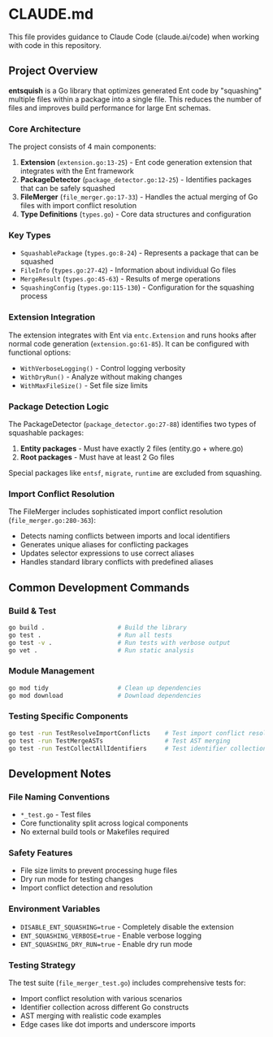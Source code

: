# CLAUDE.md

This file provides guidance to Claude Code (claude.ai/code) when working with code in this repository.

## Project Overview

**entsquish** is a Go library that optimizes generated Ent code by "squashing" multiple files within a package into a single file. This reduces the number of files and improves build performance for large Ent schemas.

### Core Architecture

The project consists of 4 main components:

1. **Extension** (`extension.go:13-25`) - Ent code generation extension that integrates with the Ent framework
2. **PackageDetector** (`package_detector.go:12-25`) - Identifies packages that can be safely squashed 
3. **FileMerger** (`file_merger.go:17-33`) - Handles the actual merging of Go files with import conflict resolution
4. **Type Definitions** (`types.go`) - Core data structures and configuration

### Key Types

- `SquashablePackage` (`types.go:8-24`) - Represents a package that can be squashed
- `FileInfo` (`types.go:27-42`) - Information about individual Go files  
- `MergeResult` (`types.go:45-63`) - Results of merge operations
- `SquashingConfig` (`types.go:115-130`) - Configuration for the squashing process

### Extension Integration

The extension integrates with Ent via `entc.Extension` and runs hooks after normal code generation (`extension.go:61-85`). It can be configured with functional options:

- `WithVerboseLogging()` - Control logging verbosity
- `WithDryRun()` - Analyze without making changes
- `WithMaxFileSize()` - Set file size limits

### Package Detection Logic

The PackageDetector (`package_detector.go:27-88`) identifies two types of squashable packages:

1. **Entity packages** - Must have exactly 2 files (entity.go + where.go)
2. **Root packages** - Must have at least 2 Go files

Special packages like `entsf`, `migrate`, `runtime` are excluded from squashing.

### Import Conflict Resolution

The FileMerger includes sophisticated import conflict resolution (`file_merger.go:280-363`):

- Detects naming conflicts between imports and local identifiers
- Generates unique aliases for conflicting packages  
- Updates selector expressions to use correct aliases
- Handles standard library conflicts with predefined aliases

## Common Development Commands

### Build & Test
```bash
go build .                    # Build the library
go test .                     # Run all tests  
go test -v .                  # Run tests with verbose output
go vet .                      # Run static analysis
```

### Module Management
```bash
go mod tidy                   # Clean up dependencies
go mod download               # Download dependencies
```

### Testing Specific Components
```bash
go test -run TestResolveImportConflicts    # Test import conflict resolution
go test -run TestMergeASTs                 # Test AST merging
go test -run TestCollectAllIdentifiers     # Test identifier collection
```

## Development Notes

### File Naming Conventions
- `*_test.go` - Test files
- Core functionality split across logical components
- No external build tools or Makefiles required

### Safety Features
- File size limits to prevent processing huge files
- Dry run mode for testing changes
- Import conflict detection and resolution

### Environment Variables
- `DISABLE_ENT_SQUASHING=true` - Completely disable the extension
- `ENT_SQUASHING_VERBOSE=true` - Enable verbose logging
- `ENT_SQUASHING_DRY_RUN=true` - Enable dry run mode

### Testing Strategy
The test suite (`file_merger_test.go`) includes comprehensive tests for:
- Import conflict resolution with various scenarios
- Identifier collection across different Go constructs  
- AST merging with realistic code examples
- Edge cases like dot imports and underscore imports
